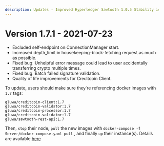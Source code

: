```yaml
---
description: Updates - Improved Hyperledger Sawtooth 1.0.5 Stability issues
---
```


# Version 1.7.1 - 2021-07-23

* Excluded self-endpoint on ConnectionManager start.
* Increased depth\_limit in housekeeping-block-fetching request as much as possible.
* Fixed bug: Unhelpful error message could lead to user accidentally transferring crypto multiple times.
* Fixed bug: Batch failed signature validation.
* Quality of life improvements for Creditcoin Client.

To update, users should make sure they're referencing docker images with `1.7` tags:

```
gluwa/creditcoin-client:1.7
gluwa/creditcoin-validator:1.7
gluwa/creditcoin-processor:1.7
gluwa/creditcoin-validator:1.7
gluwa/sawtooth-rest-api:1.7
```

Then, `stop` their node,  `pull` the new images with `docker-compose -f Server/docker-compose.yaml pull` , and finally `up` their instance(s). Details are available [here](https://github.com/gluwa/creditcoin-docs/blob/642ab6da00b1e94e3f475bc7b30c6817593937cc/creditcoin-miners-manual/pre-2.0-mining-setup/updating-creditcoin-nodes.md)
